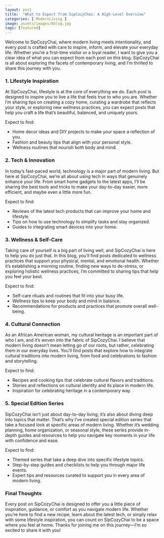 ```yaml
---
layout: post
title:  "What to Expect from SipCozyChai: A High-Level Overview"
categories: [ ModernLiving ]
image: assets/images/8blog.jpg
tags: [featured]
---
```


Welcome to SipCozyChai, where modern living meets intentionality, and every post is crafted with care to inspire, inform, and elevate your everyday life. Whether you’re a first-time visitor or a loyal reader, I want to give you a clear idea of what you can expect from each post on this blog. SipCozyChai is all about exploring the facets of contemporary living, and I’m thrilled to share this journey with you.

### 1. **Lifestyle Inspiration**

At SipCozyChai, lifestyle is at the core of everything we do. Each post is designed to inspire you to live a life that feels true to who you are. Whether I’m sharing tips on creating a cozy home, curating a wardrobe that reflects your style, or exploring new wellness practices, you can expect posts that help you craft a life that’s beautiful, balanced, and uniquely yours.

Expect to find:
- Home decor ideas and DIY projects to make your space a reflection of you.
- Fashion and beauty tips that align with your personal style.
- Wellness routines that nourish both body and mind.

### 2. **Tech & Innovation**

In today’s fast-paced world, technology is a major part of modern living. But here at SipCozyChai, we’re all about using tech in ways that genuinely enhance your life. From smart home gadgets to the latest apps, I’ll be sharing the best tools and tricks to make your day-to-day easier, more efficient, and maybe even a little more fun.

Expect to find:
- Reviews of the latest tech products that can improve your home and lifestyle.
- Tips on how to use technology to simplify tasks and stay organized.
- Guides to integrating smart devices into your home.

### 3. **Wellness & Self-Care**

Taking care of yourself is a big part of living well, and SipCozyChai is here to help you do just that. In this blog, you’ll find posts dedicated to wellness practices that support your physical, mental, and emotional health. Whether it’s establishing a morning routine, finding new ways to de-stress, or exploring holistic wellness practices, I’m committed to sharing tips that help you feel your best.

Expect to find:
- Self-care rituals and routines that fit into your busy life.
- Wellness tips to keep your body and mind in balance.
- Recommendations for products and practices that promote overall well-being.

### 4. **Cultural Connection**

As an African American woman, my cultural heritage is an important part of who I am, and it’s woven into the fabric of SipCozyChai. I believe that modern living doesn’t mean letting go of our roots, but rather, celebrating them in our everyday lives. You’ll find posts that explore how to integrate cultural traditions into modern living, from food and celebrations to fashion and storytelling.

Expect to find:
- Recipes and cooking tips that celebrate cultural flavors and traditions.
- Stories and reflections on cultural identity and its place in modern life.
- Inspiration for celebrating heritage in a contemporary way.

### 5. **Special Edition Series**

SipCozyChai isn’t just about day-to-day living; it’s also about diving deep into topics that matter. That’s why I’ve created special edition series that take a focused look at specific areas of modern living. Whether it’s wedding planning, home organization, or seasonal style, these series provide in-depth guides and resources to help you navigate key moments in your life with confidence and ease.

Expect to find:
- Themed series that take a deep dive into specific lifestyle topics.
- Step-by-step guides and checklists to help you through major life events.
- Expert tips and resources curated to support you in every area of modern living.

### Final Thoughts

Every post on SipCozyChai is designed to offer you a little piece of inspiration, guidance, or comfort as you navigate modern life. Whether you’re here to find a new recipe, learn about the latest tech, or simply relax with some lifestyle inspiration, you can count on SipCozyChai to be a space where you feel at home. Thanks for joining me on this journey—I’m so excited to share it with you!
